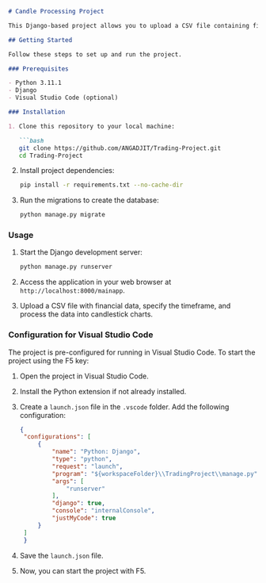 ```markdown
# Candle Processing Project

This Django-based project allows you to upload a CSV file containing financial data and process it into candlestick charts.

## Getting Started

Follow these steps to set up and run the project.

### Prerequisites

- Python 3.11.1
- Django
- Visual Studio Code (optional)

### Installation

1. Clone this repository to your local machine:

   ```bash
   git clone https://github.com/ANGADJIT/Trading-Project.git
   cd Trading-Project
   ```

2. Install project dependencies:

   ```bash
   pip install -r requirements.txt --no-cache-dir
   ```

3. Run the migrations to create the database:

   ```bash
   python manage.py migrate
   ```

### Usage

1. Start the Django development server:

   ```bash
   python manage.py runserver
   ```

2. Access the application in your web browser at `http://localhost:8000/mainapp`.

3. Upload a CSV file with financial data, specify the timeframe, and process the data into candlestick charts.

### Configuration for Visual Studio Code

The project is pre-configured for running in Visual Studio Code. To start the project using the F5 key:

1. Open the project in Visual Studio Code.

2. Install the Python extension if not already installed.

3. Create a `launch.json` file in the `.vscode` folder. Add the following configuration:

   ```json
   {
    "configurations": [
        {
            "name": "Python: Django",
            "type": "python",
            "request": "launch",
            "program": "${workspaceFolder}\\TradingProject\\manage.py",
            "args": [
                "runserver"
            ],
            "django": true,
            "console": "internalConsole",
            "justMyCode": true
        }
    ]
    }
   ```

4. Save the `launch.json` file.

5. Now, you can start the project with F5.
